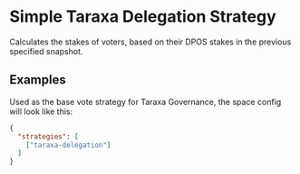 # Simple Taraxa Delegation Strategy

Calculates the stakes of voters, based on their DPOS stakes in the previous specified snapshot.

## Examples

Used as the base vote strategy for Taraxa Governance, the space config will look like this:

```JSON
{
  "strategies": [
    ["taraxa-delegation"]
  ]
}
```

